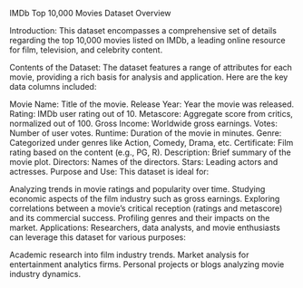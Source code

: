 IMDb Top 10,000 Movies Dataset Overview

Introduction:
This dataset encompasses a comprehensive set of details regarding the top 10,000 movies listed on IMDb, a leading online resource for film, television, and celebrity content.

Contents of the Dataset:
The dataset features a range of attributes for each movie, providing a rich basis for analysis and application. Here are the key data columns included:

Movie Name: Title of the movie.
Release Year: Year the movie was released.
Rating: IMDb user rating out of 10.
Metascore: Aggregate score from critics, normalized out of 100.
Gross Income: Worldwide gross earnings.
Votes: Number of user votes.
Runtime: Duration of the movie in minutes.
Genre: Categorized under genres like Action, Comedy, Drama, etc.
Certificate: Film rating based on the content (e.g., PG, R).
Description: Brief summary of the movie plot.
Directors: Names of the directors.
Stars: Leading actors and actresses.
Purpose and Use:
This dataset is ideal for:

Analyzing trends in movie ratings and popularity over time.
Studying economic aspects of the film industry such as gross earnings.
Exploring correlations between a movie’s critical reception (ratings and metascore) and its commercial success.
Profiling genres and their impacts on the market.
Applications:
Researchers, data analysts, and movie enthusiasts can leverage this dataset for various purposes:

Academic research into film industry trends.
Market analysis for entertainment analytics firms.
Personal projects or blogs analyzing movie industry dynamics.
